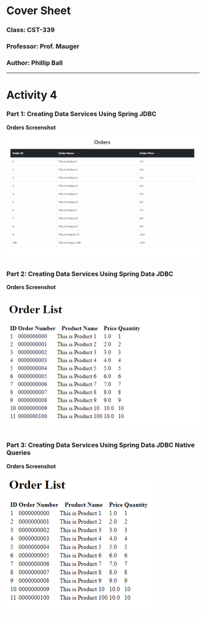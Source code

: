 # Cover Sheet

### Class: CST-339
### Professor: Prof. Mauger
### Author: Phillip Ball

---

# Activity 4

### Part 1: Creating Data Services Using Spring JDBC

**Orders Screenshot**

![](docs/1.png)

### Part 2: Creating Data Services Using Spring Data JDBC

**Orders Screenshot**

![](docs/2.png)

### Part 3: Creating Data Services Using Spring Data JDBC Native Queries

**Orders Screenshot**

![](docs/3.png)